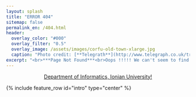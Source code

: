 ```yaml
---
layout: splash
title: "ERROR 404"
sitemap: false
permalink_en: /404.html
header:
  overlay_color: "#000"
  overlay_filter: "0.5"
  overlay_image: /assets/images/corfu-old-town-xlarge.jpg
  caption: "Photo credit: [**Telegrath**](http://www.telegraph.co.uk/travel/destinations/europe/greece/corfu/articles/corfu-attractions/)"
excerpt: "<br>***Page Not Found***<br>Oops !!!!! We can't seem to find the page you are looking for perhaps you can try searching for it below:"
--- 
```


<center>

<a href="https://ioniodi.github.io/site-bilingual/en/home/" target="_blank">Department of Informatics, Ionian University!</a>

<script type="text/javascript">
  var GOOG_FIXURL_LANG = 'en';
  var GOOG_FIXURL_SITE = '{{ site.url }}'
</script>
<script type="text/javascript"
  src="//linkhelp.clients.google.com/tbproxy/lh/wm/fixurl.js">
</script>

</center>

{% include feature_row id="intro" type="center" %}
